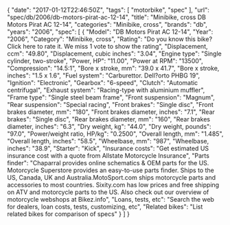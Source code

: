 {
    "date": "2017-01-12T22:46:50Z",
    "tags": [
        "motorbike",
        "spec"
    ],
    "url": "spec\/db\/2006\/db-motors-pirat-ac-12-14",
    "title": "Minibike, cross DB Motors Pirat AC 12-14",
    "categories": "Minibike, cross",
    "brands": "db",
    "years": "2006",
    "spec": [
        {
            "Model": "DB Motors Pirat AC 12-14",
            "Year": "2006",
            "Category": "Minibike, cross",
            "Rating": "Do you know this bike?Click here to rate it. We miss 1 vote to show the rating",
            "Displacement, ccm": "49.80",
            "Displacement, cubic inches": "3.04",
            "Engine type": "Single cylinder, two-stroke",
            "Power, HP": "11.00",
            "Power at RPM": "13500",
            "Compression": "14.5:1",
            "Bore x stroke, mm": "39.0 x 41.7",
            "Bore x stroke, inches": "1.5 x 1.6",
            "Fuel system": "Carburettor.  Dell?orto PHBG 19",
            "Ignition": "Electronic",
            "Gearbox": "6-speed",
            "Clutch": "Automatic centrifugal",
            "Exhaust system": "Racing-type with aluminium muffler",
            "Frame type": "Single steel beam frame",
            "Front suspension": "Magnum",
            "Rear suspension": "Special racing",
            "Front brakes": "Single disc",
            "Front brakes diameter, mm": "180",
            "Front brakes diameter, inches": "7.1",
            "Rear brakes": "Single disc",
            "Rear brakes diameter, mm": "160",
            "Rear brakes diameter, inches": "6.3",
            "Dry weight, kg": "44.0",
            "Dry weight, pounds": "97.0",
            "Power\/weight ratio, HP\/kg": "0.2500",
            "Overall length, mm": "1.485",
            "Overall length, inches": "58.5",
            "Wheelbase, mm": "987",
            "Wheelbase, inches": "38.9",
            "Starter": "Kick",
            "Insurance costs": "Get estimated US insurance cost with a quote from Allstate Motorcycle Insurance",
            "Parts finder": "Chaparral provides online schematics & OEM parts for the US.   Motorcycle Superstore provides an easy-to-use parts finder. Ships to the US, Canada, UK and Australia.MotoSport.com ships motorcycle parts and accessories to most countries.    Sixity.com has low prices and free shipping on ATV and motorcycle parts to the US. Also check out our overview of motorcycle webshops at Bikez.info",
            "Loans, tests, etc": "Search the web for dealers, loan costs, tests, customizing, etc",
            "Related bikes": "List related bikes for comparison of specs"
        }
    ]
}